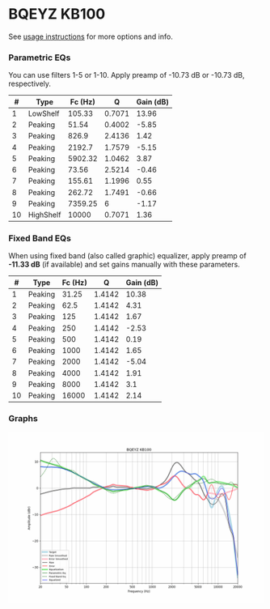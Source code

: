 # BQEYZ KB100
See [usage instructions](https://github.com/jaakkopasanen/AutoEq#usage) for more options and info.

### Parametric EQs
You can use filters 1-5 or 1-10. Apply preamp of -10.73 dB or -10.73 dB, respectively.

|   # | Type      |   Fc (Hz) |      Q |   Gain (dB) |
|-----|-----------|-----------|--------|-------------|
|   1 | LowShelf  |    105.33 | 0.7071 |       13.96 |
|   2 | Peaking   |     51.54 | 0.4002 |       -5.85 |
|   3 | Peaking   |    826.9  | 2.4136 |        1.42 |
|   4 | Peaking   |   2192.7  | 1.7579 |       -5.15 |
|   5 | Peaking   |   5902.32 | 1.0462 |        3.87 |
|   6 | Peaking   |     73.56 | 2.5214 |       -0.46 |
|   7 | Peaking   |    155.61 | 1.1996 |        0.55 |
|   8 | Peaking   |    262.72 | 1.7491 |       -0.66 |
|   9 | Peaking   |   7359.25 | 6      |       -1.17 |
|  10 | HighShelf |  10000    | 0.7071 |        1.36 |

### Fixed Band EQs
When using fixed band (also called graphic) equalizer, apply preamp of **-11.33 dB** (if available) and set gains manually with these parameters.

|   # | Type    |   Fc (Hz) |      Q |   Gain (dB) |
|-----|---------|-----------|--------|-------------|
|   1 | Peaking |     31.25 | 1.4142 |       10.38 |
|   2 | Peaking |     62.5  | 1.4142 |        4.31 |
|   3 | Peaking |    125    | 1.4142 |        1.67 |
|   4 | Peaking |    250    | 1.4142 |       -2.53 |
|   5 | Peaking |    500    | 1.4142 |        0.19 |
|   6 | Peaking |   1000    | 1.4142 |        1.65 |
|   7 | Peaking |   2000    | 1.4142 |       -5.04 |
|   8 | Peaking |   4000    | 1.4142 |        1.91 |
|   9 | Peaking |   8000    | 1.4142 |        3.1  |
|  10 | Peaking |  16000    | 1.4142 |        2.14 |

### Graphs
![](./BQEYZ%20KB100.png)
